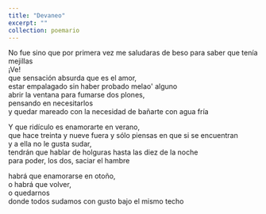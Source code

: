 ```yaml
---
title: "Devaneo"
excerpt: ""
collection: poemario
---
```


<p>
No fue sino que por primera vez me saludaras de beso para saber que tenía mejillas<br>
¡Ve!<br>
que sensación absurda que es el amor, <br>
estar empalagado sin haber probado melao' alguno<br>
abrir la ventana para fumarse dos plones, <br>
pensando en necesitarlos <br>
y quedar mareado con la necesidad de bañarte con agua fría<br> 
</p>
<p>
Y que ridículo es enamorarte en verano, <br>
que hace treinta y nueve fuera y sólo piensas en que si se encuentran<br>
y a ella no le gusta sudar, <br>
tendrán que hablar de holguras hasta las diez de la noche <br>
para poder, los dos, saciar el hambre<br>
</p>
<p>
habrá que enamorarse en otoño, <br>
o habrá que volver,<br>
  o quedarnos <br>
donde todos sudamos con gusto bajo el mismo techo<br>
</p>
